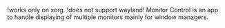 !works only on xorg. 
!does not support wayland!
Monitor Control is an app to handle displaying of multiple monitors mainly for window managers.
